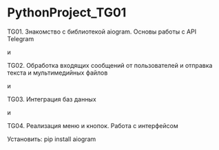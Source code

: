 # PythonProject_TG01
TG01. Знакомство с библиотекой aiogram. Основы работы с API Telegram
<p>и </p>
TG02. Обработка входящих сообщений от пользователей и отправка текста и мультимедийных файлов
<p>и </p>

TG03. Интеграция баз данных
<p>и </p>

TG04. Реализация меню и кнопок. Работа с интерфейсом

Установить:
pip install aiogram

